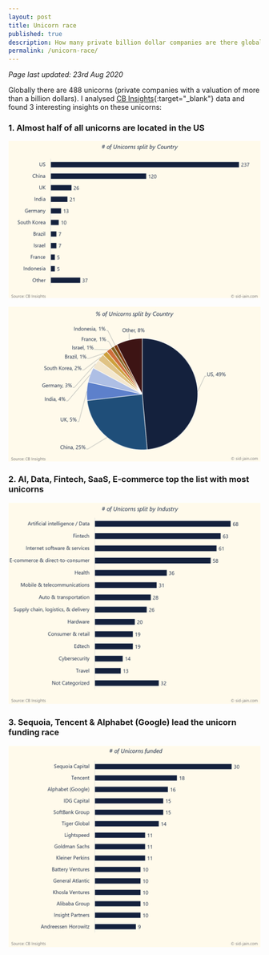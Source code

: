 ```yaml
---
layout: post
title: Unicorn race
published: true
description: How many private billion dollar companies are there globally? Where are they located? What industries are they in? Who funds them? 
permalink: /unicorn-race/
---
```


*Page last updated: 23rd Aug 2020* 

Globally there are 488 unicorns (private companies with a valuation of more than a billion dollars). I analysed [CB Insights](https://www.cbinsights.com/research-unicorn-companies){:target="_blank"} data and found 3 interesting insights on these unicorns: 

### **1. Almost half of all unicorns are located in the US** 
![Number of Unicorns Split by Country](/assets/img/no-of-unicorns-split-by-country.png)

![Percentage of Unicorns Split by Country](/assets/img/pct-of-unicorns-split-by-country.png)

### **2. AI, Data, Fintech, SaaS, E-commerce top the list with most unicorns**
![Number of Unicorns Split by Industry](/assets/img/no-of-unicorns-split-by-industry.png)

### **3. Sequoia, Tencent & Alphabet (Google) lead the unicorn funding race** 
![Investors who funded most unicorns](/assets/img/Investors-who-funded-most-unicorns.png)



